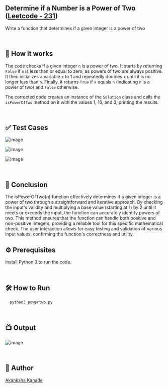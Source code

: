
## Determine if a Number is a Power of Two ([Leetcode - 231](https://leetcode.com/problems/power-of-two/))

Write a function that determines if a given integer is a power of two

<br>



## 🌟 How it works

The code checks if a given integer `n` is a power of two. It starts by returning `False` if `n` is less than or equal to zero, as powers of two are always positive. It then initializes a variable `x` to 1 and repeatedly doubles `x` until it is no longer less than `n`. Finally, it returns `True` if `x` equals `n` (indicating `n` is a power of two) and `False` otherwise.

The corrected code creates an instance of the `Solution` class and calls the `isPowerOfTwo` method on it with the values 1, 16, and 3, printing the results.

<br>

## ✅ Test Cases


![image](https://github.com/user-attachments/assets/b12ff8e7-e0af-4b6f-9cdc-5ad7da75ee6c)


![image](https://github.com/user-attachments/assets/3b3495dd-2427-4de9-9b60-0798bdb8d453)


![image](https://github.com/user-attachments/assets/8fbfd86a-0eda-4fac-8b5d-31de0626d2dd)

<br>

## 📜 Conclusion

The isPowerOfTwo(n) function effectively determines if a given integer is a power of two through a straightforward and iterative approach. By checking the input's validity and multiplying a base value (starting at 1) by 2 until it meets or exceeds the input, the function can accurately identify powers of two. This method ensures that the function can handle both positive and non-positive integers, providing a reliable tool for this specific mathematical check. The user interaction allows for easy testing and validation of various input values, confirming the function's correctness and utility.
<br>

## ⚙️ Prerequisites

Install Python 3 to run the code.

<br>

## 🛠️ How to Run

```python3
  python3 powertwo.py
```

<br>

## 📺 Output

![image](https://github.com/user-attachments/assets/0af0fe2c-053d-470f-bdff-3ae549d5b1cc)


<br>

## 👻 Author
[Akanksha Kanade](https://github.com/CandyBeans1609)
